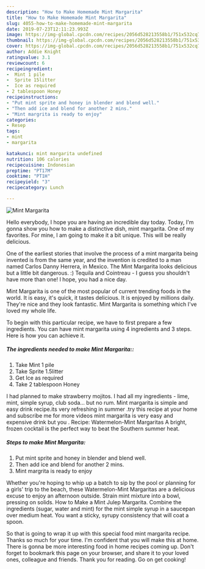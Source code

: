 ```yaml
---
description: "How to Make Homemade Mint Margarita"
title: "How to Make Homemade Mint Margarita"
slug: 4055-how-to-make-homemade-mint-margarita
date: 2019-07-23T12:11:23.993Z
image: https://img-global.cpcdn.com/recipes/2056d528213558b1/751x532cq70/mint-margarita-recipe-main-photo.jpg
thumbnail: https://img-global.cpcdn.com/recipes/2056d528213558b1/751x532cq70/mint-margarita-recipe-main-photo.jpg
cover: https://img-global.cpcdn.com/recipes/2056d528213558b1/751x532cq70/mint-margarita-recipe-main-photo.jpg
author: Addie Knight
ratingvalue: 3.1
reviewcount: 6
recipeingredient:
-  Mint 1 pile
-  Sprite 15litter
-  Ice as required
- 2 tablespoon Honey
recipeinstructions:
- "Put mint sprite and honey in blender and blend well."
- "Then add ice and blend for another 2 mins."
- "Mint margrita is ready to enjoy"
categories:
- Resep
tags:
- mint
- margarita

katakunci: mint margarita undefined
nutrition: 106 calories
recipecuisine: Indonesian
preptime: "PT17M"
cooktime: "PT1H"
recipeyield: "3"
recipecategory: Lunch

---
```



![Mint Margarita](https://img-global.cpcdn.com/recipes/2056d528213558b1/751x532cq70/mint-margarita-recipe-main-photo.jpg)

Hello everybody, I hope you are having an incredible day today. Today, I'm gonna show you how to make a distinctive dish, mint margarita. One of my favorites. For mine, I am going to make it a bit unique. This will be really delicious.

One of the earliest stories that involve the process of a mint margarita being invented is from the same year, and the invention is credited to a man named Carlos Danny Herrera, in Mexico. The Mint Margarita looks delicious but a little bit dangerous. :) Tequila and Cointreau - I guess you shouldn&#39;t have more than one! I hope, you had a nice day.

Mint Margarita is one of the most popular of current trending foods in the world. It is easy, it's quick, it tastes delicious. It is enjoyed by millions daily. They're nice and they look fantastic. Mint Margarita is something which I've loved my whole life.


To begin with this particular recipe, we have to first prepare a few ingredients. You can have mint margarita using 4 ingredients and 3 steps. Here is how you can achieve it.

##### The ingredients needed to make Mint Margarita::

1. Take  Mint 1 pile
1. Take  Sprite 1.5litter
1. Get  Ice as required
1. Take 2 tablespoon Honey


I had planned to make strawberry mojitos. I had all my ingredients - lime, mint, simple syrup, club soda… but no rum. Mint margarita is simple and easy drink recipe.its very refreshing in summer .try this recipe at your home and subscribe me for more videos mint margarita is very easy and expensive drink but you . Recipe: Watermelon-Mint Margaritas A bright, frozen cocktail is the perfect way to beat the Southern summer heat. 

##### Steps to make Mint Margarita:

1. Put mint sprite and honey in blender and blend well.
1. Then add ice and blend for another 2 mins.
1. Mint margrita is ready to enjoy


Whether you&#39;re hoping to whip up a batch to sip by the pool or planning for a girls&#39; trip to the beach, these Watermelon-Mint Margaritas are a delicious excuse to enjoy an afternoon outside. Strain mint mixture into a bowl, pressing on solids. How to Make a Mint Julep Margarita. Combine the ingredients (sugar, water and mint) for the mint simple syrup in a saucepan over medium heat. You want a sticky, syrupy consistency that will coat a spoon. 

So that is going to wrap it up with this special food mint margarita recipe. Thanks so much for your time. I'm confident that you will make this at home. There is gonna be more interesting food in home recipes coming up. Don't forget to bookmark this page on your browser, and share it to your loved ones, colleague and friends. Thank you for reading. Go on get cooking!
